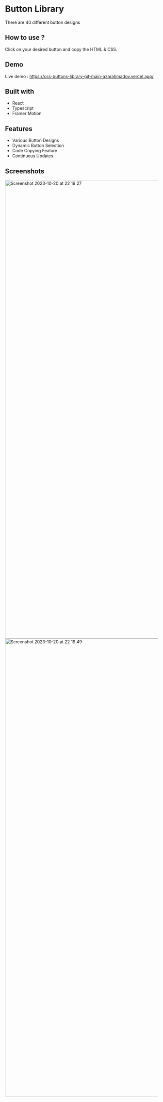 # Button Library
There are 40 different button designs

## How to use ?
Click on your desired button and copy the HTML & CSS.

## Demo
Live demo : https://css-buttons-library-git-main-azarahmadov.vercel.app/

## Built with
- React
- Typescript
- Framer Motion

## Features
- Various Button Designs
- Dynamic Button Selection
- Code Copying Feature
- Continuous Updates

## Screenshots
<img width="1512" alt="Screenshot 2023-10-20 at 22 19 27" src="https://github.com/AzarAhmadov/Css_Buttons_Library/assets/82292818/174976f9-deae-4eed-b88e-f982da3abf5e">
<img width="1512" alt="Screenshot 2023-10-20 at 22 19 49" src="https://github.com/AzarAhmadov/Css_Buttons_Library/assets/82292818/5223c64a-977a-4f3e-9f9b-0804a3edb40f">
